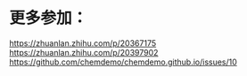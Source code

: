 # 更多参加：
https://zhuanlan.zhihu.com/p/20367175
https://zhuanlan.zhihu.com/p/20397902
https://github.com/chemdemo/chemdemo.github.io/issues/10